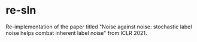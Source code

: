 #  re-sln

Re-implementation of the paper titled "Noise against noise: stochastic label noise helps combat inherent label noise" from ICLR 2021.
